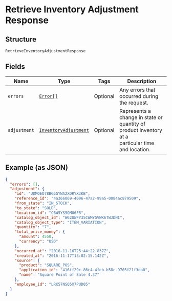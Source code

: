 
# Retrieve Inventory Adjustment Response

## Structure

`RetrieveInventoryAdjustmentResponse`

## Fields

| Name | Type | Tags | Description |
|  --- | --- | --- | --- |
| `errors` | [`Error[]`](/doc/models/error.md) | Optional | Any errors that occurred during the request. |
| `adjustment` | [`InventoryAdjustment`](/doc/models/inventory-adjustment.md) | Optional | Represents a change in state or quantity of product inventory at a<br>particular time and location. |

## Example (as JSON)

```json
{
  "errors": [],
  "adjustment": {
    "id": "UDMOEO78BG6GYWA2XDRYX3KB",
    "reference_id": "4a366069-4096-47a2-99a5-0084ac879509",
    "from_state": "IN_STOCK",
    "to_state": "SOLD",
    "location_id": "C6W5YS5QM06F5",
    "catalog_object_id": "W62UWFY35CWMYGVWK6TWJDNI",
    "catalog_object_type": "ITEM_VARIATION",
    "quantity": "7",
    "total_price_money": {
      "amount": 4550,
      "currency": "USD"
    },
    "occurred_at": "2016-11-16T25:44:22.837Z",
    "created_at": "2016-11-17T13:02:15.142Z",
    "source": {
      "product": "SQUARE_POS",
      "application_id": "416ff29c-86c4-4feb-b58c-9705f21f3ea0",
      "name": "Square Point of Sale 4.37"
    },
    "employee_id": "LRK57NSQ5X7PUD05"
  }
}
```

